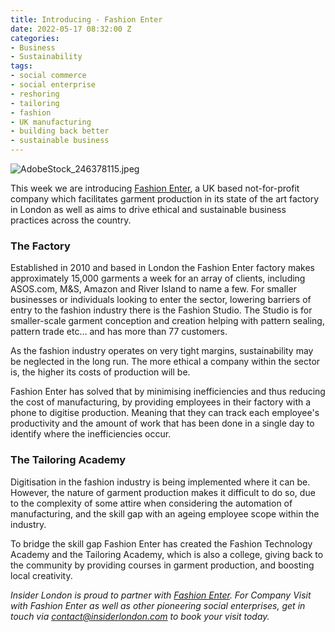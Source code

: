 ```yaml
---
title: Introducing - Fashion Enter
date: 2022-05-17 08:32:00 Z
categories:
- Business
- Sustainability
tags:
- social commerce
- social enterprise
- reshoring
- tailoring
- fashion
- UK manufacturing
- building back better
- sustainable business
---
```


![AdobeStock_246378115.jpeg](/uploads/AdobeStock_246378115.jpeg)


This week we are introducing [Fashion Enter](https://www.fashion-enter.com/), a UK based not-for-profit company which facilitates garment production in its state of the art factory in London as well as aims to drive ethical and sustainable business practices across the country.

### The Factory

Established in 2010 and based in London the Fashion Enter factory makes approximately 15,000 garments a week for an array of clients, including ASOS.com, M&S, Amazon and River Island to name a few.
For smaller businesses or individuals looking to enter the sector, lowering barriers of entry to the fashion industry there is the Fashion Studio. The Studio is for smaller-scale garment conception and creation helping with pattern sealing, pattern trade etc… and has more than 77 customers.

As the fashion industry operates on very tight margins, sustainability may be neglected in the long run. The more ethical a company within the sector is, the higher its costs of production will be.

Fashion Enter has solved that by minimising inefficiencies and thus reducing the cost of manufacturing, by providing employees in their factory with a phone to digitise production. Meaning that they can track each employee's productivity and the amount of work that has been done in a single day to identify where the inefficiencies occur. 


### The Tailoring Academy

Digitisation in the fashion industry is being implemented where it can be. However, the nature of garment production makes it difficult to do so, due to the complexity of some attire when considering the automation of manufacturing, and the skill gap with an ageing employee scope within the industry. 

To bridge the skill gap Fashion Enter has created the Fashion Technology Academy and the Tailoring Academy, which is also a college, giving back to the community by providing courses in garment production, and boosting local creativity.


*Insider London is proud to partner with [Fashion Enter](https://www.fashion-enter.com/). For Company Visit with Fashion Enter as well as other pioneering social enterprises, get in touch via <a href="mailto:contact@insiderlondon.com">contact@insiderlondon.com</a> to book your visit today.*
 

